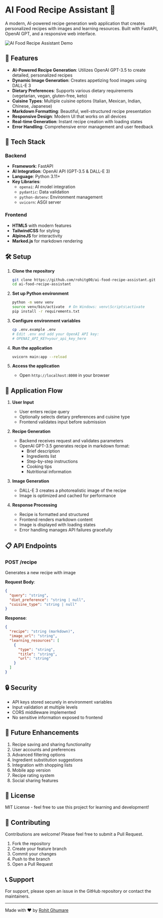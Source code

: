 # AI Food Recipe Assistant 🍳

A modern, AI-powered recipe generation web application that creates personalized recipes with images and learning resources. Built with FastAPI, OpenAI GPT, and a responsive web interface.

![AI Food Recipe Assistant Demo](images/image.png)

## 🌟 Features

- **AI-Powered Recipe Generation**: Utilizes OpenAI GPT-3.5 to create detailed, personalized recipes
- **Dynamic Image Generation**: Creates appetizing food images using DALL-E 3
- **Dietary Preferences**: Supports various dietary requirements (vegetarian, vegan, gluten-free, keto)
- **Cuisine Types**: Multiple cuisine options (Italian, Mexican, Indian, Chinese, Japanese)
- **Markdown Formatting**: Beautiful, well-structured recipe presentation
- **Responsive Design**: Modern UI that works on all devices
- **Real-time Generation**: Instant recipe creation with loading states
- **Error Handling**: Comprehensive error management and user feedback

## 🚀 Tech Stack

### Backend
- **Framework**: FastAPI
- **AI Integration**: OpenAI API (GPT-3.5 & DALL-E 3)
- **Language**: Python 3.11+
- **Key Libraries**:
  - `openai`: AI model integration
  - `pydantic`: Data validation
  - `python-dotenv`: Environment management
  - `uvicorn`: ASGI server

### Frontend
- **HTML5** with modern features
- **TailwindCSS** for styling
- **AlpineJS** for interactivity
- **Marked.js** for markdown rendering

## 🛠️ Setup

1. **Clone the repository**
   ```bash
   git clone https://github.com/rohitg00/ai-food-recipe-assistant.git
   cd ai-food-recipe-assistant
   ```

2. **Set up Python environment**
   ```bash
   python -m venv venv
   source venv/bin/activate  # On Windows: venv\Scripts\activate
   pip install -r requirements.txt
   ```

3. **Configure environment variables**
   ```bash
   cp .env.example .env
   # Edit .env and add your OpenAI API key:
   # OPENAI_API_KEY=your_api_key_here
   ```

4. **Run the application**
   ```bash
   uvicorn main:app --reload
   ```

5. **Access the application**
   - Open `http://localhost:8000` in your browser

## 🌊 Application Flow

1. **User Input**
   - User enters recipe query
   - Optionally selects dietary preferences and cuisine type
   - Frontend validates input before submission

2. **Recipe Generation**
   - Backend receives request and validates parameters
   - OpenAI GPT-3.5 generates recipe in markdown format:
     - Brief description
     - Ingredients list
     - Step-by-step instructions
     - Cooking tips
     - Nutritional information

3. **Image Generation**
   - DALL-E 3 creates a photorealistic image of the recipe
   - Image is optimized and cached for performance

4. **Response Processing**
   - Recipe is formatted and structured
   - Frontend renders markdown content
   - Image is displayed with loading states
   - Error handling manages API failures gracefully

## 📋 API Endpoints

### POST /recipe
Generates a new recipe with image

**Request Body**:
```json
{
  "query": "string",
  "diet_preference": "string | null",
  "cuisine_type": "string | null"
}
```

**Response**:
```json
{
  "recipe": "string (markdown)",
  "image_url": "string",
  "learning_resources": [
    {
      "type": "string",
      "title": "string",
      "url": "string"
    }
  ]
}
```

## 🔒 Security

- API keys stored securely in environment variables
- Input validation at multiple levels
- CORS middleware implemented
- No sensitive information exposed to frontend

## 🎯 Future Enhancements

1. Recipe saving and sharing functionality
2. User accounts and preferences
3. Advanced filtering options
4. Ingredient substitution suggestions
5. Integration with shopping lists
6. Mobile app version
7. Recipe rating system
8. Social sharing features

## 📝 License

MIT License - feel free to use this project for learning and development!

## 🤝 Contributing

Contributions are welcome! Please feel free to submit a Pull Request.

1. Fork the repository
2. Create your feature branch
3. Commit your changes
4. Push to the branch
5. Open a Pull Request

## 📞 Support

For support, please open an issue in the GitHub repository or contact the maintainers.

---
Made with ❤️ by [Rohit Ghumare](https://github.com/rohitg00)

